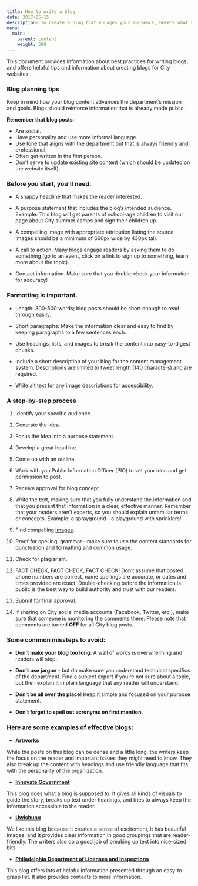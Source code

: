 ```yaml
---
title: How to write a blog
date: 2017-05-15
description: To create a blog that engages your audience, here's what you need to know.
menu:
  main:
    parent: content
    weight: 500
---
```



This document provides information about best practices for writing blogs, and offers helpful tips and information about creating blogs for City websites.

### Blog planning tips

Keep in mind how your blog content advances the department’s mission and goals. Blogs should reinforce information that is already made public.  

**Remember that blog posts**:

* Are social.
* Have personality and use more informal language.
* Use tone that aligns with the department but that is always friendly and professional.
* Often get written in the first person.
* Don’t serve to update existing site content (which should be updated on the website itself).

### Before you start, you’ll need:
* A snappy headline that makes the reader interested.

* A purpose statement that includes the blog’s intended audience.
Example: This blog will get parents of school-age children to visit our page about City summer camps and sign their children up.

* A compelling image with appropriate attribution listing the source. Images should be a minimum of 660px wide by 430px tall.

* A call to action. Many blogs engage readers by asking them to do something (go to an event, click on a link to sign up to something, learn more about the topic).

* Contact information. Make sure that you double-check your information for accuracy!

### Formatting is important.
* Length: 300-500 words; blog posts should be short enough to read through easily.

* Short paragraphs: Make the information clear and easy to find by keeping paragraphs to a few sentences each.

* Use headings, lists, and images to break the content into easy-to-digest chunks.

* Include a short description of your blog for the content management system. Descriptions are limited to tweet length (140 characters) and are required.

* Write [alt text](http://webaim.org/techniques/alttext/) for any image descriptions for accessibility.

### A step-by-step process


1. Identify your specific audience.

2. Generate the idea.

3. Focus the idea into a purpose statement.

4. Develop a great headline.

5. Come up with an outline.

6. Work with you Public Information Officer (PIO) to vet your idea and get permission to post.

7. Receive approval for blog concept.

8. Write the text, making sure that you fully understand the information and that you present that information in a clear, effective manner. Remember that your readers aren’t experts, so you should explain unfamiliar terms or concepts.
Example: a sprayground—a playground with sprinklers!

9. Find compelling [images](https://github.com/CityOfPhiladelphia/standards-docs/blob/master/site-content/guidelines/design-development/brand-elements/imagery.md).

10. Proof for spelling, grammar—make sure to use the content standards for [punctuation and formatting](https://github.com/CityOfPhiladelphia/standards-docs/blob/master/site-content/guidelines/content/punctuation-and-formatting.md) and [common usage](https://github.com/CityOfPhiladelphia/standards-docs/blob/master/site-content/guidelines/content/common-usage.md).

11. Check for plagiarism.

12. FACT CHECK, FACT CHECK, FACT CHECK! Don’t assume that posted phone numbers are correct, name spellings are accurate, or dates and times provided are exact. Double-checking before the information is public is the best way to build authority and trust with our readers.

13. Submit for final approval.

14. If sharing on City social media accounts (Facebook, Twitter, etc.), make sure that someone is monitoring the comments there. Please note that comments are turned **OFF** for all City blog posts.


### Some common missteps to avoid:

* **Don’t make your blog too long**: A wall of words is overwhelming and readers will stop.

* **Don’t use jargon** - but do make sure you understand technical specifics of the department. Find a subject expert if you’re not sure about a topic, but then explain it in plain language that any reader will understand.

* **Don’t be all over the place**! Keep it simple and focused on your purpose statement.

* **Don’t forget to spell out acronyms on first mention**.



### Here are some examples of effective blogs:

* [**Artworks**](https://www.arts.gov/art-works/2017/taking-note-round-arts-participation-research)

While the posts on this blog can be dense and a little long, the writers keep the focus on the reader and important issues they might need to know. They also break up the content with headings and use friendly language that fits with the personality of the organization.

* [**Innovate Government**](http://www.innovategovernment.com/team-nyc/)

This blog does what a blog is supposed to. It gives all kinds of visuals to guide the story, breaks up text under headings, and tries to always keep the information accessible to the reader.

* [**Uwishunu**](http://www.uwishunu.com/)

We like this blog because it creates a sense of excitement, it has beautiful images, and it provides clear information in good groupings that are reader-friendly. The writers also do a good job of breaking up text into nice-sized bits.

* [**Philadelphia Department of Licenses and Inspections**](https://beta.phila.gov/posts/department-of-licenses-and-inspections/2017-05-10-building-safety-month-five-things-to-think-about-in-your-everyday-life/)

This blog offers lots of helpful information presented through an easy-to-grasp list. It also provides contacts to more information.

